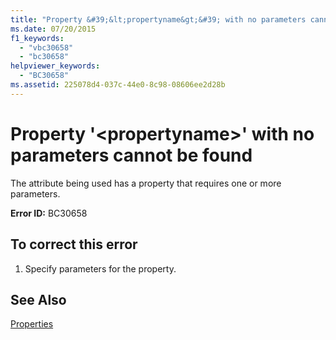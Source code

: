 ```yaml
---
title: "Property &#39;&lt;propertyname&gt;&#39; with no parameters cannot be found"
ms.date: 07/20/2015
f1_keywords: 
  - "vbc30658"
  - "bc30658"
helpviewer_keywords: 
  - "BC30658"
ms.assetid: 225078d4-037c-44e0-8c98-08606ee2d28b
---
```

# Property &#39;&lt;propertyname&gt;&#39; with no parameters cannot be found
The attribute being used has a property that requires one or more parameters.  
  
 **Error ID:** BC30658  
  
## To correct this error  
  
1. Specify parameters for the property.  
  
## See Also  
 [Properties](../../visual-basic/language-reference/properties.md)
